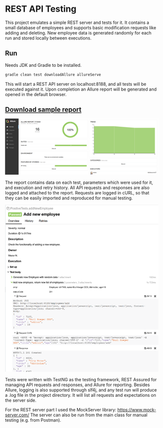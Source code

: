 # REST API Testing
This project emulates a simple REST server and tests for it. It contains a small database of employees and supports basic modification requests like adding and deleting. New employee data is generated randomly for each run and stored locally between executions.

## Run
Needs JDK and Gradle to be installed.
```bash
gradle clean test downloadAllure allureServe
```
This will start a REST API server on localhost:8188, and all tests will be executed against it. Upon completion an Allure report will be generated and opened in the default browser.

## [Download sample report](https://github.com/nikmazur/REST-API-Testing/raw/master/files/allure-report.zip)
![alt text](https://github.com/nikmazur/REST-API-Testing/blob/master/files/allure_screen.png "Allure Report")

The report contains data on each test, parameters which were used for it, and execution and retry history. All API requests and responses are also logged and attached to the report. Requests are logged in cURL, so that they can be easily imported and reproduced for manual testing.

![alt text](https://github.com/nikmazur/REST-API-Testing/blob/master/files/test_screen.png "Individual Test Report")
 
Tests were written with TestNG as the testing framework, REST Assured for managing API requests and responses, and Allure for reporting. Besides Allure, logging is also supported through slf4j, and any test run will produce a .log file in the project directory. It will list all requests and expectations on the server side. 

For the REST server part I used the MockServer library: https://www.mock-server.com/ The server can also be run from the main class for manual testing (e.g. from Postman).
